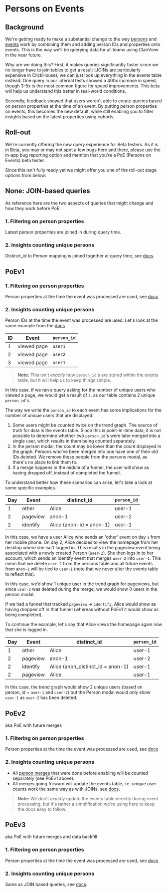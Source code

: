 # Persons on Events

## Background

We're getting ready to make a substantial change to the way [persons](https://clairview.com/docs/data/persons) and [events](https://clairview.com/docs/data/events) work by combining them and adding person IDs and properties onto events. This is the way we’ll be querying data for all teams using ClairView in the near future.

Why are we doing this? First, it makes queries significantly faster since we no longer have to join tables to get a result (JOINs are particularly expensive in ClickHouse); we can just look up everything in the events table instead. One query in our internal tests showed a 400x increase in speed, though 3-5x is the most common figure for speed improvements. This beta will help us understand this better in real-world conditions.

Secondly, feedback showed that users weren't able to create queries based on person properties at the time of an event. By putting person properties on events, this becomes the new default, while still enabling you to filter insights based on the latest properties using cohorts.

## Roll-out

We're currently offering the new query experience for Beta testers. As it is in Beta, you may or may not spot a few bugs here and there, please use the in-app bug reporting option and mention that you're a PoE (Persons on Events) beta tester.

Since this isn't fully ready yet we might offer you one of the roll-out stage options from below:

## None: JOIN-based queries

As reference here are the two aspects of queries that might change and how they work before PoE:

### 1. Filtering on person properties

Latest person properties are joined in during query time.

### 2. Insights counting unique persons

Distinct_id to Person mapping is joined together at query time, see [docs](https://clairview.com/docs/how-clairview-works/queries#insights-counting-unique-persons).

## PoEv1

### 1. Filtering on person properties

Person properties at the time the event was processed are used, see [docs](https://clairview.com/docs/how-clairview-works/queries#filtering-on-person-properties)

### 2. Insights counting unique persons

Person IDs at the time the event was processed are used. Let's look at the same example from the [docs](https://clairview.com/docs/how-clairview-works/queries#insights-counting-unique-persons)

| ID  | Event       | `person_id` |
| --- | ----------- | ----------- |
| 1   | viewed page | `user1`     |
| 2   | viewed page | `user2`     |
| 3   | viewed page | `user1`     |

> **Note:** This isn't _exactly_ how `person_id`'s are stored within the events table, but it will help us to keep things simple.

In this case, if we ran a query asking for the number of unique users who viewed a page, we would get a result of `2`, as our table contains 2 unique `person_id`'s.

The way we write the `person_id` to each event has some implications for the number of unique users that are displayed:

1. Some users might be counted twice on the trend graph.
   The source of truth for data is the events table. Since this is point-in-time data, it is not possible to determine whether two `person_id`'s were later merged into a single user, which results in them being counted separately.
2. In the person modal, the count may be lower than the count displayed in the graph.
   Persons who've been merged into one have one of their old IDs deleted. We remove these people from the persons modal, as there's no place to link them to.
3. If a merge happens in the middle of a funnel, the user will show as having dropped off, instead of completed the funnel.

To understand better how these scenarios can arise, let's take a look at some specific examples.

| Day | Event    | distinct_id              | `person_id` |
| --- | -------- | ------------------------ | ----------- |
| 1   | other    | Alice                    | user-1      |
| 2   | pageview | anon-1                   | user-2      |
| 2   | identify | Alice (anon-id = anon-1) | user-1      |

In this case, we have a user Alice who sends an 'other' event on day `1` from her mobile phone.
On day 2, Alice decides to view the homepage from her desktop where she isn't logged in. This results in the pageview event being associated with a newly created Person (`user-2`).
She then logs in to her account, which sends an identify event that merges `user-2` into `user-1`.
This mean that we delete `user-2` from the persons table and all future events from `anon-1` will be tied to `user-1` (note that we never alter the events table to reflect this).

In this case, we’d show 1 unique user in the trend graph for pageviews, but since `user-2` was deleted during the merge, we would show 0 users in the person modal.

If we had a funnel that tracked `pageview` -> `identify`, Alice would show as having dropped off in that funnel (whereas without PoEv1 it would show as being completed).

To continue the example, let's say that Alice views the homepage again now that she is logged in.

| Day | Event    | distinct_id                       | `person_id` |
| --- | -------- | --------------------------------- | ----------- |
| 1   | other    | Alice                             | user-1      |
| 2   | pageview | anon-1                            | user-2      |
| 2   | identify | Alice (anon_distinct_id = anon-1) | user-1      |
| 2   | pageview | Alice                             | user-1      |

In this case, the trend graph would show 2 unique users (based on person_id = `user-1` and `user-2`) but the Person modal would only show `user-1` as `user-2` has been deleted.

## PoEv2

aka PoE with future merges

### 1. Filtering on person properties

Person properties at the time the event was processed are used, see [docs](https://clairview.com/docs/how-clairview-works/queries#filtering-on-person-properties)

### 2. Insights counting unique persons

-   All [person merges](https://clairview.com/docs/how-clairview-works/ingestion-pipeline#merging-two-persons) that were done before enabling will be counted separately (see PoEv1 above).
-   All merges going forward will update the events table, i.e. unique user counts work the same way as with JOINs, see [docs](https://clairview.com/docs/how-clairview-works/queries#insights-counting-unique-persons).

> **Note:** We don't _exactly_ update the events table directly during event processing, but it's rather a simplification we're using here to keep the docs easy to follow.

## PoEv3

aka PoE with future merges and data backfill

### 1. Filtering on person properties

Person properties at the time the event was processed are used, see [docs](https://clairview.com/docs/how-clairview-works/queries#filtering-on-person-properties)

### 2. Insights counting unique persons

Same as JOIN based queries, see [docs](https://clairview.com/docs/how-clairview-works/queries#insights-counting-unique-persons).
